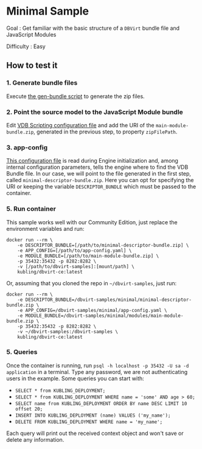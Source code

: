 # Minimal Sample

Goal
: Get familiar with the basic structure of a `DBVirt` bundle file and JavaScript Modules

Difficulty
: Easy

## How to test it

### 1. Generate bundle files
Execute [the gen-bundle script](gen-bundles.sh) to generate the zip files.

### 2. Point the source model to the JavaScript Module bundle 
Edit [VDB Scripting configuration file](descriptor/vdb/scripting/js-config.yaml) and add the URI of the 
`main-module-bundle.zip`, generated in the previous step, to property `zipFilePath`.

### 3. app-config
[This configuration file](app-config.yaml) is read during Engine initialization and, among internal configuration parameters,
tells the engine where to find the VDB Bundle file.
In our case, we will point to the file generated in the first step, called `minimal-descriptor-bundle.zip`.
Here you can opt for specifying the URI or keeping the variable `DESCRIPTOR_BUNDLE` which must be passed to the container.

### 5. Run container
This sample works well with our Community Edition, just replace the environment variables and run:

```
docker run --rm \ 
    -e DESCRIPTOR_BUNDLE=[/path/to/minimal-descriptor-bundle.zip] \
    -e APP_CONFIG=[/path/to/app-config.yaml] \
    -e MODULE_BUNDLE=[/path/to/main-module-bundle.zip] \
    -p 35432:35432 -p 8282:8282 \
    -v [/path/to/dbvirt-samples]:[mount/path] \
    kubling/dbvirt-ce:latest
```

Or, assuming that you cloned the repo in `~/dbvirt-samples`, just run:
```
docker run --rm \
    -e DESCRIPTOR_BUNDLE=/dbvirt-samples/minimal/minimal-descriptor-bundle.zip \
    -e APP_CONFIG=/dbvirt-samples/minimal/app-config.yaml \
    -e MODULE_BUNDLE=/dbvirt-samples/minimal/modules/main-module-bundle.zip \
    -p 35432:35432 -p 8282:8282 \
    -v ~/dbvirt-samples:/dbvirt-samples \
    kubling/dbvirt-ce:latest
```

### 5. Queries
Once the container is running, run `psql -h localhost -p 35432 -U sa -d application` in a terminal. Type any password,
we are not authenticating users in the example.
Some queries you can start with:
* `SELECT * from KUBLING_DEPLOYMENT;`
* `SELECT * from KUBLING_DEPLOYMENT WHERE name = 'some' AND age > 60;`
* `SELECT name from KUBLING_DEPLOYMENT ORDER BY name DESC LIMIT 10 offset 20;`
* `INSERT INTO KUBLING_DEPLOYMENT (name) VALUES ('my_name');`
* `DELETE FROM KUBLING_DEPLOYMENT WHERE name = 'my_name';`

Each query will print out the received context object and won't save or delete any information.   